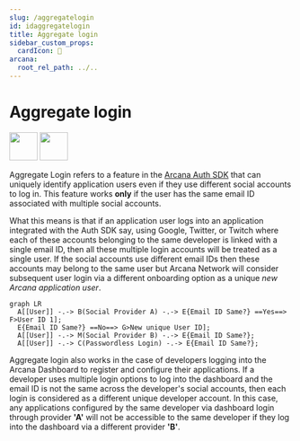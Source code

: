 ```yaml
---
slug: /aggregatelogin
id: idaggregatelogin
title: Aggregate login
sidebar_custom_props:
  cardIcon: 💠
arcana:
  root_rel_path: ../..
---
```


# Aggregate login

<img src="/img/icons/i_data_xfer_owner_light.png#only-light" width="50"/>
<img src="/img/icons/i_data_xfer_owner_dark.png#only-dark" width="50"/>

Aggregate Login refers to a feature in the [Arcana Auth SDK]({{page.meta.arcana.root_rel_path}}/concepts/authsdk.md) that can uniquely identify application users even if they use different social accounts to log in. This feature works **only** if the user has the same email ID associated with multiple social accounts.

What this means is that if an application user logs into an application integrated with the Auth SDK say, using Google, Twitter, or Twitch where each of these accounts belonging to the same developer is linked with a single email ID, then all these multiple login accounts will be treated as a single user. If the social accounts use different email IDs then these accounts may belong to the same user but Arcana Network will consider subsequent user login via a different onboarding option as a unique *new Arcana application user*. 

``` mermaid
graph LR
  A[[User]] -.-> B(Social Provider A) -.-> E{Email ID Same?} ==Yes==> F>User ID 1];
  E{Email ID Same?} ==No==> G>New unique User ID];
  A[[User]] -.-> M(Social Provider B) -.-> E{Email ID Same?};
  A[[User]] -.-> C(Passwordless Login) -.-> E{Email ID Same?};
```

Aggregate login also works in the case of developers logging into the Arcana Dashboard to register and configure their applications. If a developer uses multiple login options to log into the dashboard and the email ID is not the same across the developer's social accounts, then each login is considered as a different unique developer account. In this case, any applications configured by the same developer via dashboard login through provider **'A'** will not be accessible to the same developer if they log into the dashboard via a different provider **'B'**.